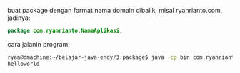 buat package dengan format nama domain dibalik, misal ryanrianto.com, jadinya:
```java
package com.ryanrianto.NamaAplikasi;
```

cara jalanin program:

```sh
ryan@dmachine:~/belajar-java-endy/3.package$ java -cp bin com.ryanrianto.belajar.pakej.helloworld
helloworld
```
